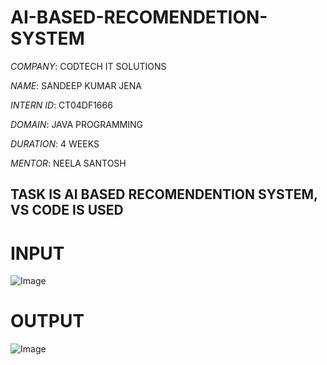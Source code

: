 # AI-BASED-RECOMENDETION-SYSTEM

*COMPANY*: CODTECH IT SOLUTIONS

*NAME*: SANDEEP KUMAR JENA

*INTERN ID*: CT04DF1666

*DOMAIN*: JAVA PROGRAMMING

*DURATION*: 4 WEEKS

*MENTOR*: NEELA SANTOSH

## TASK IS AI BASED RECOMENDENTION SYSTEM, VS CODE IS USED

# INPUT

![Image](https://github.com/user-attachments/assets/0011ed67-e965-4750-852e-0aeba92584be)

# OUTPUT

![Image](https://github.com/user-attachments/assets/a26ffadc-d010-4028-97c9-3a51b608dcab)
